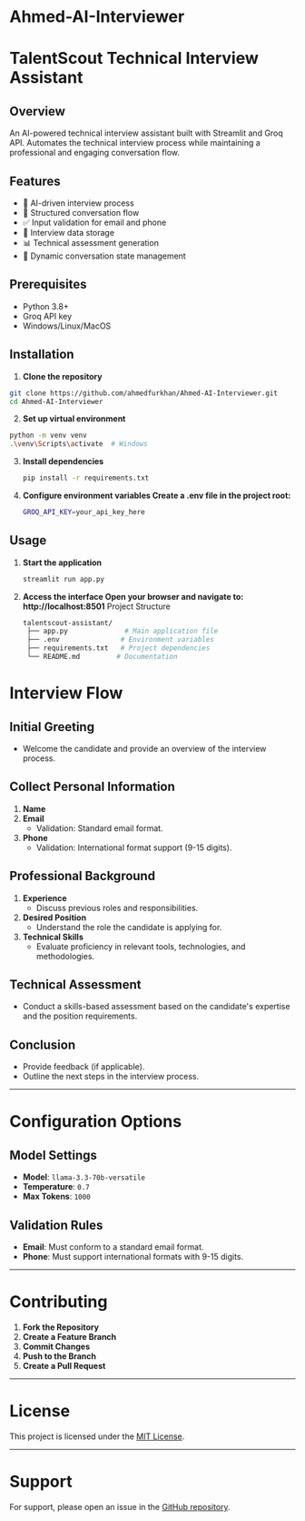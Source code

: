 # Ahmed-AI-Interviewer
# TalentScout Technical Interview Assistant

## Overview
An AI-powered technical interview assistant built with Streamlit and Groq API. Automates the technical interview process while maintaining a professional and engaging conversation flow.

## Features
- 🤖 AI-driven interview process
- 📝 Structured conversation flow
- ✅ Input validation for email and phone
- 💾 Interview data storage
- 📊 Technical assessment generation
- 🔄 Dynamic conversation state management

## Prerequisites
- Python 3.8+
- Groq API key
- Windows/Linux/MacOS

## Installation

1. **Clone the repository**
```bash
git clone https://github.com/ahmedfurkhan/Ahmed-AI-Interviewer.git
cd Ahmed-AI-Interviewer
```

2. **Set up virtual environment**
```bash
python -m venv venv
.\venv\Scripts\activate  # Windows
```

3. **Install dependencies**
   ```bash
   pip install -r requirements.txt
   ```
5. **Configure environment variables Create a .env file in the project root:**
   ```bash
   GROQ_API_KEY=your_api_key_here
   ```

## Usage
1. **Start the application**
   ```bash
   streamlit run app.py
   ```
2. **Access the interface Open your browser and navigate to: http://localhost:8501**
   Project Structure
   ```bash
   talentscout-assistant/
    ├── app.py              # Main application file
    ├── .env               # Environment variables
    ├── requirements.txt   # Project dependencies
    └── README.md         # Documentation
   ```
# Interview Flow

## Initial Greeting
- Welcome the candidate and provide an overview of the interview process.

## Collect Personal Information
1. **Name**
2. **Email**
   - Validation: Standard email format.
3. **Phone**
   - Validation: International format support (9-15 digits).

## Professional Background
1. **Experience**
   - Discuss previous roles and responsibilities.
2. **Desired Position**
   - Understand the role the candidate is applying for.
3. **Technical Skills**
   - Evaluate proficiency in relevant tools, technologies, and methodologies.

## Technical Assessment
- Conduct a skills-based assessment based on the candidate's expertise and the position requirements.

## Conclusion
- Provide feedback (if applicable).
- Outline the next steps in the interview process.

---

# Configuration Options

## Model Settings
- **Model**: `llama-3.3-70b-versatile`
- **Temperature**: `0.7`
- **Max Tokens**: `1000`

## Validation Rules
- **Email**: Must conform to a standard email format.
- **Phone**: Must support international formats with 9-15 digits.

---

# Contributing

1. **Fork the Repository**
2. **Create a Feature Branch**
3. **Commit Changes**
4. **Push to the Branch**
5. **Create a Pull Request**

---

# License
This project is licensed under the [MIT License](https://opensource.org/licenses/MIT).

---

# Support
For support, please open an issue in the [GitHub repository](#).
